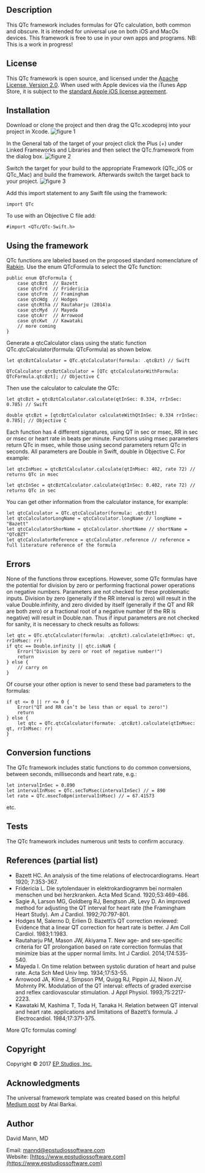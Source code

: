 ## Description
This QTc framework includes formulas for QTc calculation, both common and obscure.  It is intended for universal use on both iOS and MacOs devices.  This framework is free to use in your own apps and programs.  NB: This is a work in progress!

## License
This QTc framework is open source, and licensed under the 
[Apache License, Version 2.0](http://www.apache.org/licenses/LICENSE-2.0.html).  When used with Apple devices via the iTunes App Store, it is subject to the [standard Apple iOS license agreement](http://images.apple.com/legal/sla/docs/AppleStoreApp.pdf).

## Installation
Download or clone the project and then drag the QTc.xcodeproj into your project in Xcode.
![figure 1](images/capture1.gif)

In the General tab of the target of your project click the Plus (+) under Linked Frameworks and Libraries and then select the QTc.framework from the dialog box.
![figure 2](images/capture2.gif)

Switch the target for your build to the appropriate Framework (QTc\_iOS or QTc\_Mac) and build the framework.  Afterwards switch the target back to your project.
![figure 3](images/capture3.gif)

Add this import statement to any Swift file using the framework:

    import QTc

To use with an Objective C file add:

    #import <QTc/QTc-Swift.h>

## Using the framework
QTc functions are labeled based on the proposed standard nomenclature of [Rabkin](https://www.wjgnet.com/1949-8462/full/v7/i6/315.htm#B16).  Use the enum QTcFormula to select the QTc function:

	public enum QTcFormula {
		case qtcBzt  // Bazett
		case qtcFrd  // Fridericia
		case qtcFrm  // Framingham
		case qtcHdg  // Hodges
		case qtcRtha // Rautaharju (2014)a
		case qtcMyd  // Mayeda
		case qtcArr  // Arrowood
		case qtcKwt  // Kawataki
		// more coming
	}

Generate a qtcCalculator class using the static function QTc.qtcCalculator(formula: QTcFormula) as shown below.

	let qtcBztCalculator = QTc.qtcCalculator(formula: .qtcBzt) // Swift

	QTcCalculator qtcBztCalculator = [QTc qtcCalculatorWithFormula: QTcFormula.qtcBzt]; // Objective C

Then use the calculator to calculate the QTc:

	let qtcBzt = qtcBztCalculator.calculate(qtInSec: 0.334, rrInSec: 0.785) // Swift

	double qtcBzt = [qtcBztCalculator calculateWithQtInSec: 0.334 rrInSec: 0.785]; // Objective C

Each function has 4 different signatures, using QT in sec or msec, RR in sec or msec or heart rate in beats per minute.  Functions using msec parameters return QTc in msec, while those using second parameters return QTc in seconds.  All parameters are Double in Swift, double in Objective C.  For example:

	let qtcInMsec = qtcBztCalculator.calculate(qtInMsec: 402, rate 72) // returns QTc in msec

	let qtcInSec = qtcBztCalculator.calculate(qtInSec: 0.402, rate 72) // returns QTc in sec

You can get other information from the calculator instance, for example:

	let qtcCalculator = QTc.qtcCalculator(formula: .qtcBzt)
    let qtcCalculatorLongName = qtcCalculator.longName // longName = "Bazett"
    let qtcCalculatorShorName = qtcCalculator.shortName // shortName = "QTcBZT"
	let qtcCalculatorReference = qtcCalculator.reference // reference = full literature reference of the formula

## Errors
None of the functions throw exceptions.  However, some QTc formulas have the potential for division by zero or performing fractional power operations on negative numbers.  Parameters are not checked for these problematic inputs.  Division by zero (generally if the RR interval is zero) will result in the value Double.infinity, and zero divided by itself (generally if the QT and RR are both zero) or a fractional root of a negative number (if the RR is negative) will result in Double.nan.  Thus if input parameters are not checked for sanity, it is necessary to check results as follows:

	let qtc = QTc.qtcCalculator(formula: .qtcBzt).calculate(qtInMsec: qt, rrInMsec: rr)
	if qtc == Double.infinity || qtc.isNaN {
		Error("Division by zero or root of negative number!")
		return
	} else {
		// carry on
	}

Of course your other option is never to send these bad parameters to the formulas:

	if qt <= 0 || rr <= 0 {
		Error("QT and RR can’t be less than or equal to zero!")
		return
	} else {
		let qtc = QTc.qtcCalculator(formate: .qtcBzt).calculate(qtInMsec: qt, rrInMsec: rr)
	}

## Conversion functions
The QTc framework includes static functions to do common conversions, between seconds, milliseconds and heart rate, e.g.:

	let intervalInSec = 0.890
	let intervalInMsec = QTc.secToMsec(intervalInSec) // = 890
	let rate = QTc.msecToBpm(intervalInMsec) // = 67.41573

etc.

## Tests
The QTc framework includes numerous unit tests to confirm accuracy.

## References (partial list)
- Bazett HC. An analysis of the time relations of electrocardiograms. Heart 1920; 7:353-367.
- Fridericia L. Die sytolendauer in elektrokardiogramm bei normalen menschen und bei herzkranken. Acta Med Scand. 1920;53:469-486.
 - Sagie A, Larson MG, Goldberg RJ, Bengtson JR, Levy D. An improved method for adjusting the QT interval for heart rate (the Framingham Heart Study). Am J Cardiol. 1992;70:797-801.
- Hodges M, Salerno D, Erlien D. Bazett\’s QT correction reviewed: Evidence that a linear QT correction for heart rate is better. J Am Coll Cardiol. 1983;1:1983.
- Rautaharju PM, Mason JW, Akiyama T. New age- and sex-specific criteria for QT prolongation based on rate correction formulas that minimize bias at the upper normal limits. Int J Cardiol. 2014;174:535-540.
- Mayeda I. On time relation between systolic duration of heart and pulse rate. Acta Sch Med Univ Imp. 1934;17:53-55.
- Arrowood JA, Kline J, Simpson PM, Quigg RJ, Pippin JJ, Nixon JV, Mohrnty PK.  Modulation of the QT interval: effects of graded exercise and reflex cardiovascular stimulation.  J Appl Physiol. 1993;75:2217-2223.
- Kawataki M, Kashima T, Toda H, Tanaka H. Relation between QT interval and heart rate. applications and limitations of Bazett’s formula. J Electrocardiol. 1984;17:371-375.

More QTc formulas coming!

## Copyright
Copyright © 2017 [EP Studios, Inc.](http://www.epstudiossoftware.com)

## Acknowledgments
The universal framework template was created based on this helpful [Medium post](https://medium.com/@ataibarkai/create-a-universal-swift-framework-for-ios-os-x-watchos-and-tvos-2aa26a8190dc) by Atai Barkai.

## Author
David Mann, MD

Email: [mannd@epstudiossoftware.com](mailto:mannd@epstudiossoftware.com)  
Website: [https://www.epstudiossoftware.com](https://www.epstudiossoftware.com)   

